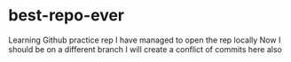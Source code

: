 # best-repo-ever
Learning Github practice rep
I have managed to open the rep locally
Now I should be on a different branch
I will create a conflict of commits
here also
